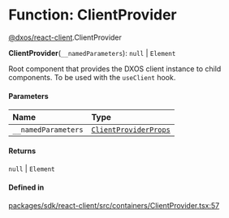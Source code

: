 # Function: ClientProvider

[@dxos/react-client](../modules/dxos_react_client.md).ClientProvider

**ClientProvider**(`__namedParameters`): ``null`` \| `Element`

Root component that provides the DXOS client instance to child components.
To be used with the `useClient` hook.

#### Parameters

| Name | Type |
| :------ | :------ |
| `__namedParameters` | [`ClientProviderProps`](../interfaces/dxos_react_client.ClientProviderProps.md) |

#### Returns

``null`` \| `Element`

#### Defined in

[packages/sdk/react-client/src/containers/ClientProvider.tsx:57](https://github.com/dxos/dxos/blob/db8188dae/packages/sdk/react-client/src/containers/ClientProvider.tsx#L57)
